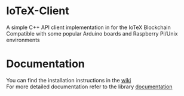 # IoTeX-Client

A simple C++ API client implementation in for the IoTeX Blockchain
Compatible with some popular Arduino boards and Raspberry Pi/Unix environments

# Documentation

You can find the installation instructions in the [wiki](https://github.com/as-iotex/iotex-arduino/wiki/Home/_edit)  
For more detailed documentation refer to the library [documentation](https://as-iotex.github.io/iotex-arduino/classiotex_1_1abi_1_1_function_abi.html)
